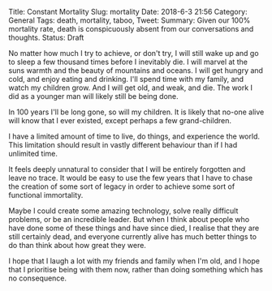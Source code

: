 Title: Constant Mortality
Slug: mortality
Date: 2018-6-3 21:56
Category: General
Tags: death, mortality, taboo,
Tweet: 
Summary: Given our 100% mortality rate, death is conspicuously absent from our conversations and thoughts.
Status: Draft

No matter how much I try to achieve, or don't try, I will still wake up and go to sleep a few thousand times before I inevitably die. I will marvel at the suns warmth and the beauty of mountains and oceans. I will get hungry and cold, and enjoy eating and drinking. I'll spend time with my family, and watch my children grow. And I will get old, and weak, and die. The work I did as a younger man will likely still be being done.

In 100 years I'll be long gone, so will my children. It is likely that no-one alive will know that I ever existed, except perhaps a few grand-children.

I have a limited amount of time to live, do things, and experience the world. This limitation should result in vastly different behaviour than if I had unlimited time. 

It feels deeply unnatural to consider that I will be entirely forgotten and leave no trace. It would be easy to use the few years that I have to chase the creation of some sort of legacy in order to achieve some sort of functional immortality. 

Maybe I could create some amazing technology, solve really difficult problems, or be an incredible leader. But when I think about people who have done some of these things and have since died, I realise that they are still certainly dead, and everyone currently alive has much better things to do than think about how great they were.

I hope that I laugh a lot with my friends and family when I'm old, and I hope that I prioritise being with them now, rather than doing something which has no consequence. 
